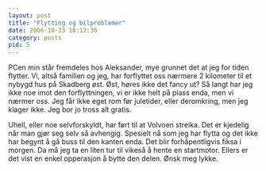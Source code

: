 ```yaml
---
layout: post
title: "Flytting og bilproblemer"
date: 2006-10-23 18:12:36
category: posts
pid: 5
---
```

PCen min står fremdeles hos Aleksander, mye grunnet det at jeg for tiden flytter. Vi, altså familien og jeg, har forflyttet oss nærmere 2 kilometer til et nybygd hus på Skadberg øst. Øst, høres ikke det fancy ut? Så langt har jeg ikke noe imot den forflyttningen, vi er ikke helt på plass enda, men vi nærmer oss. Jeg får ikke eget rom før juletider, eller deromkring, men jeg klager ikke. Jeg bor jo tross alt gratis.

Uhell, eller noe selvforskyldt, har ført til at Volvoen streika. Det er kjedelig når man gjør seg selv så avhengig. Spesielt nå som jeg har flytta og det ikke har begynt å gå buss til den kanten enda. Det blir forhåpentligvis fiksa i morgen. Da må jeg ta en liten tur til vikeså å hente en startmotor. Ellers er det vist en enkel opperasjon å bytte den delen. Ønsk meg lykke.